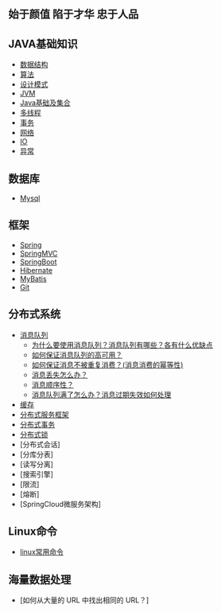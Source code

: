 ## 始于颜值 陷于才华 忠于人品
## JAVA基础知识
- [数据结构](./doc/数据结构.md)
- [算法](./doc/算法.md)
- [设计模式](./doc/设计模式.md)
- [JVM](./doc/jvm.md)
- [Java基础及集合](./doc/Java基础及集合.md)
- [多线程](./doc/多线程.md)
- [事务](./doc/事务.md)
- [网络](./doc/网络.md)
- [IO](./doc/IO.md)
- [异常](./doc/异常.md)

## 数据库
- [Mysql](./doc/mysql.md)

## 框架
- [Spring](./doc/Spring.md)
- [SpringMVC](./doc/SpringMVC.md)
- [SpringBoot](./doc/SpringBoot.md)
- [Hibernate](./doc/Hibernate.md)
- [MyBatis](./doc/MyBatis.md)
- [Git](./doc/git.md)
## 分布式系统
- [消息队列](./doc/消息队列.md)
    - [为什么要使用消息队列？消息队列有哪些？各有什么优缺点](./doc/消息队列.md)
    - [如何保证消息队列的高可用？](./doc/MQ集群.md)
    - [如何保证消息不被重复消费？(消息消费的幂等性)](./doc/消息幂等性.md)
    - [消息丢失怎么办？](./doc/消息丢失.md)
    - [消息顺序性？](./doc/消息消费顺序.md)
    - [消息队列满了怎么办？消息过期失效如何处理](./doc/消息过期失效.md)
- [缓存](./doc/缓存.md)
- [分布式服务框架](./linux常用命令.md)
- [分布式事务](./linux常用命令.md)
- [分布式锁](./doc/分布式锁.md)
- [分布式会话]
- [分库分表]
- [读写分离]
- [搜索引擎]
- [限流]
- [熔断]
- [SpringCloud微服务架构]

## Linux命令
- [linux常用命令](./doc/linux.md)

## 海量数据处理
- [如何从大量的 URL 中找出相同的 URL？]
